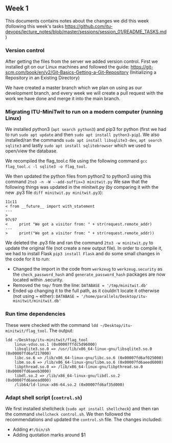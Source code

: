 ## Week 1

This documents contains notes about the changes we did this week (following this week's tasks https://github.com/itu-devops/lecture_notes/blob/master/sessions/session_01/README_TASKS.md)

### Version control

After getting the files from the server we added version control. 
First we installed git on our Linux machines and followed the guide:
https://git-scm.com/book/en/v2/Git-Basics-Getting-a-Git-Repository (Initializing a Repository in an Existing Directory)

We have created a master branch which we plan on using as our development branch, and every week we will create a 
pull request with the work we have done and merge it into the main branch. 

### Migrating ITU-MiniTwit to run on a modern computer (running Linux)

We installed python3 (`apt search python3`) and pip3 for python (first we had to run `sudo apt update` and then `sudo apt install python3-pip`).
We also installed/ran the commands `sudo apt install libsqlite3-dev`, `apt search sqlite3` and lastly `sudo apt install sqlitebrowser` which we used to open/view the database.

We recompiled the flag_tool.c file using the following command `gcc flag_tool.c -l sqlite3 -o flag_tool`.

We then updated the python files from python2 to python3 using this command `2to3 -n -W --add-suffix=3 minitwit.py`
We saw that the following things was updated in the minitwit.py (by comparing it with the new .py3 file `diff minitwit.py minitwit.py3`):
```
11c11
< from __future__ import with_statement
---
> 
97c97
<     print "We got a visitor from: " + str(request.remote_addr)
---
>     print("We got a visitor from: " + str(request.remote_addr))
```

We deleted the .py3 file and ran the command `2to3 -w minitwit.py` to update the original file (not create a new output file).
In order to compile it, we had to install Flask `pip3 install Flask` and do some small changes in the code for it to run:

* Changed the import in the code from `werkzeug` to `werkzeug.security` as the `check_password_hash` and `generate_password_hash` packages are 
now located within .security.
* Removed the `tmp/` from the line: `DATABASE = '/tmp/minitwit.db'`
* Ended up changing it to the full path, as it couldn't locate it otherwise (not using ~ either): `DATABASE = '/home/parallels/Desktop/itu-minitwit/minitwit.db'`

### Run time dependencies

These were checked with the command `ldd ~/Desktop/itu-minitwit/flag_tool`. The output:
```
ldd ~/Desktop/itu-minitwit/flag_tool
	linux-vdso.so.1 (0x00007ffdc5d96000)
	libsqlite3.so.0 => /usr/lib/x86_64-linux-gnu/libsqlite3.so.0 (0x00007fd6af217000)
	libc.so.6 => /lib/x86_64-linux-gnu/libc.so.6 (0x00007fd6af025000)
	libm.so.6 => /lib/x86_64-linux-gnu/libm.so.6 (0x00007fd6aeed6000)
	libpthread.so.0 => /lib/x86_64-linux-gnu/libpthread.so.0 (0x00007fd6aeeb3000)
	libdl.so.2 => /lib/x86_64-linux-gnu/libdl.so.2 (0x00007fd6aeead000)
	/lib64/ld-linux-x86-64.so.2 (0x00007fd6af35d000)
```

### Adapt shell script (`control.sh`)

We first installed shellcheck (`sudo apt install shellcheck`) and then ran the command `shellcheck control.sh`.
We then followed the recommendations and updated the `control.sh` file. The changes included:
* Adding `#!/bin/sh`
* Adding quotation marks around $1
